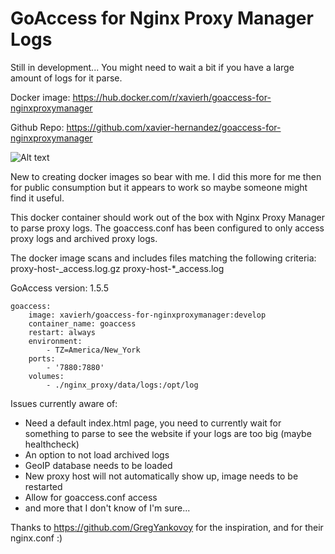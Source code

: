 # GoAccess for Nginx Proxy Manager Logs

Still in development... You might need to wait a bit if you have a large amount of logs for it parse.

Docker image: https://hub.docker.com/r/xavierh/goaccess-for-nginxproxymanager

Github Repo: https://github.com/xavier-hernandez/goaccess-for-nginxproxymanager

![Alt text](https://i.ibb.co/fNj9Dcy/goaccess1.jpg "GoAccess Dashboard")

New to creating docker images so bear with me. I did this more for me then for public consumption but it appears to work so maybe someone might find it useful.

This docker container should work out of the box with Nginx Proxy Manager to parse proxy logs. The goaccess.conf has been configured to only access proxy logs and archived proxy logs.

The docker image scans and includes files matching the following criteria: proxy-host-_access.log.gz proxy-host-*_access.log

GoAccess version: 1.5.5

```
goaccess:
    image: xavierh/goaccess-for-nginxproxymanager:develop
    container_name: goaccess
    restart: always
    environment:
        - TZ=America/New_York
    ports:
        - '7880:7880'
    volumes:
        - ./nginx_proxy/data/logs:/opt/log
```

Issues currently aware of:
- Need a default index.html page, you need to currently wait for something to parse to see the website if your logs are too big (maybe healthcheck)
- An option to not load archived logs
- GeoIP database needs to be loaded
- New proxy host will not automatically show up, image needs to be restarted
- Allow for goaccess.conf access
- and more that I don't know of I'm sure...


Thanks to https://github.com/GregYankovoy for the inspiration, and for their nginx.conf :)
